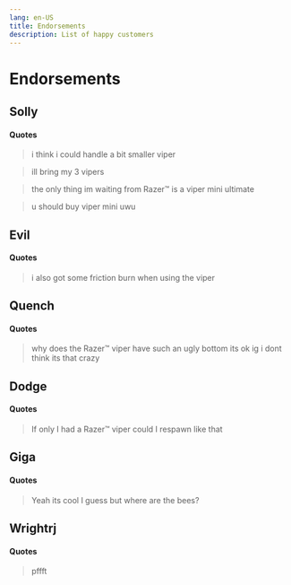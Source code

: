 ```yaml
---
lang: en-US
title: Endorsements
description: List of happy customers
---
```

# Endorsements

## Solly
#### Quotes
> i think i could handle a bit smaller viper

> ill bring my 3 vipers

> the only thing im waiting from Razer™ is a viper mini ultimate

> u should buy viper mini uwu

## Evil
#### Quotes
> i also got some friction burn when using the viper

## Quench
#### Quotes
> why does the Razer™ viper have such an ugly bottom
> its ok ig i dont think its that crazy

## Dodge
#### Quotes
> If only I had a Razer™ viper could I respawn like that

## Giga
#### Quotes
> Yeah its cool I guess but where are the bees?

## Wrightrj 
#### Quotes
> pffft